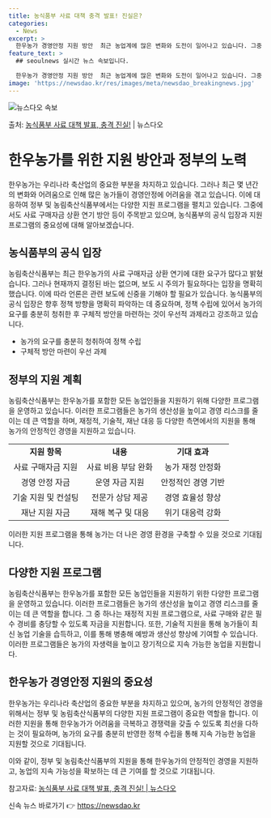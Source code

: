 ```yaml
---
title: 농식품부 사료 대책 충격 발표! 진실은?
categories:
  - News
excerpt: >
  한우농가 경영안정 지원 방안  최근 농업계에 많은 변화와 도전이 일어나고 있습니다. 그중 한우농가 역시 여러…
feature_text: >
  ## seoulnews 실시간 뉴스 속보입니다.

  한우농가 경영안정 지원 방안  최근 농업계에 많은 변화와 도전이 일어나고 있습니다. 그중 한우농가 역시 여러…
image: 'https://newsdao.kr/res/images/meta/newsdao_breakingnews.jpg'
---
```


![뉴스다오 속보](https://newsdao.kr/res/images/meta/newsdao_breakingnews.jpg)

<p>출처: <a href="https://newsdao.kr/4268" rel="dofollow">농식품부 사료 대책 발표, 충격 진실!</a> | 뉴스다오</p>

<h1>한우농가를 위한 지원 방안과 정부의 노력</h1>

한우농가는 우리나라 축산업의 중요한 부분을 차지하고 있습니다. 그러나 최근 몇 년간의 변화와 어려움으로 인해 많은 농가들이 경영안정에 어려움을 겪고 있습니다. 이에 대응하여 정부 및 농림축산식품부에서는 다양한 지원 프로그램을 펼치고 있습니다. 그중에서도 사료 구매자금 상환 연기 방안 등이 주목받고 있으며, 농식품부의 공식 입장과 지원 프로그램의 중요성에 대해 알아보겠습니다.

<p data-ke-size="size16"></p>

<h2>농식품부의 공식 입장</h2>
농림축산식품부는 최근 한우농가의 사료 구매자금 상환 연기에 대한 요구가 많다고 밝혔습니다. 그러나 현재까지 결정된 바는 없으며, 보도 시 주의가 필요하다는 입장을 명확히 했습니다. 이에 따라 언론은 관련 보도에 신중을 기해야 할 필요가 있습니다. 농식품부의 공식 입장은 향후 정책 방향을 명확히 파악하는 데 중요하며, 정책 수립에 있어서 농가의 요구를 충분히 청취한 후 구체적 방안을 마련하는 것이 우선적 과제라고 강조하고 있습니다.

<ul>
  <li>농가의 요구를 충분히 청취하여 정책 수립</li>
  <li>구체적 방안 마련이 우선 과제</li>
</ul>

<h2>정부의 지원 계획</h2>
농림축산식품부는 한우농가를 포함한 모든 농업인들을 지원하기 위해 다양한 프로그램을 운영하고 있습니다. 이러한 프로그램들은 농가의 생산성을 높이고 경영 리스크를 줄이는 데 큰 역할을 하며, 재정적, 기술적, 재난 대응 등 다양한 측면에서의 지원을 통해 농가의 안정적인 경영을 지원하고 있습니다.

<table>
  <tr>
    <td style="text-align: center; height: 17px;"><b>지원 항목</b></td>
    <td style="text-align: center; height: 17px;"><b>내용</b></td>
    <td style="text-align: center; height: 17px;"><b>기대 효과</b></td>
  </tr>
  <tr>
    <td style="text-align: center; height: 17px;">사료 구매자금 지원</td>
    <td style="text-align: center; height: 17px;">사료 비용 부담 완화</td>
    <td style="text-align: center; height: 17px;">농가 재정 안정화</td>
  </tr>
  <tr>
    <td style="text-align: center; height: 17px;">경영 안정 자금</td>
    <td style="text-align: center; height: 17px;">운영 자금 지원</td>
    <td style="text-align: center; height: 17px;">안정적인 경영 기반</td>
  </tr>
  <tr>
    <td style="text-align: center; height: 17px;">기술 지원 및 컨설팅</td>
    <td style="text-align: center; height: 17px;">전문가 상담 제공</td>
    <td style="text-align: center; height: 17px;">경영 효율성 향상</td>
  </tr>
  <tr>
    <td style="text-align: center; height: 17px;">재난 지원 자금</td>
    <td style="text-align: center; height: 17px;">재해 복구 및 대응</td>
    <td style="text-align: center; height: 17px;">위기 대응력 강화</td>
  </tr>
</table>

이러한 지원 프로그램을 통해 농가는 더 나은 경영 환경을 구축할 수 있을 것으로 기대됩니다.

<p data-ke-size="size16"></p>

<h2>다양한 지원 프로그램</h2>
농림축산식품부는 한우농가를 포함한 모든 농업인들을 지원하기 위한 다양한 프로그램을 운영하고 있습니다. 이러한 프로그램들은 농가의 생산성을 높이고 경영 리스크를 줄이는 데 큰 역할을 합니다. 그 중 하나는 재정적 지원 프로그램으로, 사료 구매와 같은 필수 경비를 충당할 수 있도록 자금을 지원합니다. 또한, 기술적 지원을 통해 농가들이 최신 농업 기술을 습득하고, 이를 통해 병충해 예방과 생산성 향상에 기여할 수 있습니다. 이러한 프로그램들은 농가의 자생력을 높이고 장기적으로 지속 가능한 농업을 지원합니다.

<p data-ke-size="size16"></p>

<h2>한우농가 경영안정 지원의 중요성</h2>
한우농가는 우리나라 축산업의 중요한 부분을 차지하고 있으며, 농가의 안정적인 경영을 위해서는 정부 및 농림축산식품부의 다양한 지원 프로그램이 중요한 역할을 합니다. 이러한 지원을 통해 한우농가가 어려움을 극복하고 경쟁력을 갖출 수 있도록 최선을 다하는 것이 필요하며, 농가의 요구를 충분히 반영한 정책 수립을 통해 지속 가능한 농업을 지원할 것으로 기대됩니다.

이와 같이, 정부 및 농림축산식품부의 지원을 통해 한우농가의 안정적인 경영을 지원하고, 농업의 지속 가능성을 확보하는 데 큰 기여를 할 것으로 기대됩니다.

<p data-ke-size="size16"></p>

참고자료: [농식품부 사료 대책 발표, 충격 진실! | 뉴스다오](https://newsdao.kr/4268) 

신속 뉴스 바로가기 👉 <a href="https://newsdao.kr" rel="dofollow">https://newsdao.kr</a>


